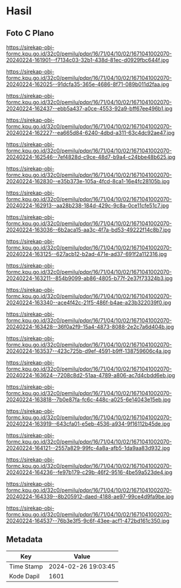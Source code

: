 # Hasil

## Foto C Plano

https://sirekap-obj-formc.kpu.go.id/32c0/pemilu/pdpr/16/71/04/10/02/1671041002070-20240224-161901--f7134c03-32b1-438d-81ec-d0929fbc644f.jpg

https://sirekap-obj-formc.kpu.go.id/32c0/pemilu/pdpr/16/71/04/10/02/1671041002070-20240224-162025--91dcfa35-365e-4686-8f71-089b011d2faa.jpg

https://sirekap-obj-formc.kpu.go.id/32c0/pemilu/pdpr/16/71/04/10/02/1671041002070-20240224-162437--ebb5a437-a0ce-4553-92a9-bff67ee496b1.jpg

https://sirekap-obj-formc.kpu.go.id/32c0/pemilu/pdpr/16/71/04/10/02/1671041002070-20240224-162227--ea665d84-6240-4dbd-a311-63c4dc92ae47.jpg

https://sirekap-obj-formc.kpu.go.id/32c0/pemilu/pdpr/16/71/04/10/02/1671041002070-20240224-162546--7ef4828d-c9ce-48d7-b9a4-c24bbe48b625.jpg

https://sirekap-obj-formc.kpu.go.id/32c0/pemilu/pdpr/16/71/04/10/02/1671041002070-20240224-162830--e35b373e-105a-4fcd-8ca1-16e4fc28105b.jpg

https://sirekap-obj-formc.kpu.go.id/32c0/pemilu/pdpr/16/71/04/10/02/1671041002070-20240224-162913--aa28b238-184d-429c-9c8a-0ce11cfe51c7.jpg

https://sirekap-obj-formc.kpu.go.id/32c0/pemilu/pdpr/16/71/04/10/02/1671041002070-20240224-163036--6b2aca15-aa3c-4f7a-bd53-49222f14c8b7.jpg

https://sirekap-obj-formc.kpu.go.id/32c0/pemilu/pdpr/16/71/04/10/02/1671041002070-20240224-163125--627acb12-b2ad-471e-ad37-691f2a112316.jpg

https://sirekap-obj-formc.kpu.go.id/32c0/pemilu/pdpr/16/71/04/10/02/1671041002070-20240224-163211--854b9099-ab86-4805-b77f-2e37f73324b3.jpg

https://sirekap-obj-formc.kpu.go.id/32c0/pemilu/pdpr/16/71/04/10/02/1671041002070-20240224-163340--ace4f42c-21f5-486f-b4ae-a23b322039f0.jpg

https://sirekap-obj-formc.kpu.go.id/32c0/pemilu/pdpr/16/71/04/10/02/1671041002070-20240224-163428--36f0a2f9-15a4-4873-8088-2e2c7a6d404b.jpg

https://sirekap-obj-formc.kpu.go.id/32c0/pemilu/pdpr/16/71/04/10/02/1671041002070-20240224-163537--423c725b-d9ef-4591-b9ff-138759606c4a.jpg

https://sirekap-obj-formc.kpu.go.id/32c0/pemilu/pdpr/16/71/04/10/02/1671041002070-20240224-163624--7208c8d2-51aa-4789-a806-ac7d4cbdd6eb.jpg

https://sirekap-obj-formc.kpu.go.id/32c0/pemilu/pdpr/16/71/04/10/02/1671041002070-20240224-163818--7b0e87fa-fc6c-448c-a025-6e14043e15eb.jpg

https://sirekap-obj-formc.kpu.go.id/32c0/pemilu/pdpr/16/71/04/10/02/1671041002070-20240224-163919--643cfa01-e5eb-4536-a934-9f16112b45de.jpg

https://sirekap-obj-formc.kpu.go.id/32c0/pemilu/pdpr/16/71/04/10/02/1671041002070-20240224-164121--2557a829-99fc-4a8a-afb5-1da9aa83d932.jpg

https://sirekap-obj-formc.kpu.go.id/32c0/pemilu/pdpr/16/71/04/10/02/1671041002070-20240224-164236--fe97b179-c29b-46f2-9516-4be59a523de4.jpg

https://sirekap-obj-formc.kpu.go.id/32c0/pemilu/pdpr/16/71/04/10/02/1671041002070-20240224-164339--8b205912-daed-4188-ae97-99ce4d9fa9be.jpg

https://sirekap-obj-formc.kpu.go.id/32c0/pemilu/pdpr/16/71/04/10/02/1671041002070-20240224-164537--76b3e3f5-9c6f-43ee-acf1-472bd161c350.jpg


## Metadata

| Key        | Value               |
| ---------- | ------------------- |
| Time Stamp | 2024-02-26 19:03:45 |
| Kode Dapil | 1601                |



